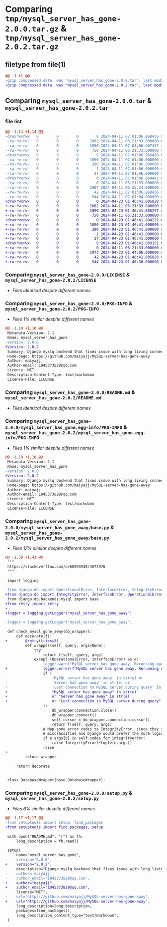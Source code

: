 # Comparing `tmp/mysql_server_has_gone-2.0.0.tar.gz` & `tmp/mysql_server_has_gone-2.0.2.tar.gz`

## filetype from file(1)

```diff
@@ -1 +1 @@
-gzip compressed data, was "mysql_server_has_gone-2.0.0.tar", last modified: Thu Apr 11 07:01:06 2024, max compression
+gzip compressed data, was "mysql_server_has_gone-2.0.2.tar", last modified: Tue Apr 23 01:46:41 2024, max compression
```

## Comparing `mysql_server_has_gone-2.0.0.tar` & `mysql_server_has_gone-2.0.2.tar`

### file list

```diff
@@ -1,14 +1,14 @@
-drwxrwxrwx   0        0        0        0 2024-04-11 07:01:06.968436 mysql_server_has_gone-2.0.0/
--rw-rw-rw-   0        0        0     1082 2024-04-11 06:21:33.000000 mysql_server_has_gone-2.0.0/LICENSE
--rw-rw-rw-   0        0        0     1090 2024-04-11 07:01:06.967437 mysql_server_has_gone-2.0.0/PKG-INFO
--rw-rw-rw-   0        0        0      750 2024-04-11 06:21:33.000000 mysql_server_has_gone-2.0.0/README.md
-drwxrwxrwx   0        0        0        0 2024-04-11 07:01:06.966438 mysql_server_has_gone-2.0.0/mysql_server_has_gone.egg-info/
--rw-rw-rw-   0        0        0     1090 2024-04-11 07:01:06.000000 mysql_server_has_gone-2.0.0/mysql_server_has_gone.egg-info/PKG-INFO
--rw-rw-rw-   0        0        0      280 2024-04-11 07:01:06.000000 mysql_server_has_gone-2.0.0/mysql_server_has_gone.egg-info/SOURCES.txt
--rw-rw-rw-   0        0        0        1 2024-04-11 07:01:06.000000 mysql_server_has_gone-2.0.0/mysql_server_has_gone.egg-info/dependency_links.txt
--rw-rw-rw-   0        0        0       27 2024-04-11 07:01:06.000000 mysql_server_has_gone-2.0.0/mysql_server_has_gone.egg-info/top_level.txt
-drwxrwxrwx   0        0        0        0 2024-04-11 07:01:06.964442 mysql_server_has_gone-2.0.0/mysql_server_has_gone_away/
--rw-rw-rw-   0        0        0        0 2024-04-11 06:21:33.000000 mysql_server_has_gone-2.0.0/mysql_server_has_gone_away/__init__.py
--rw-rw-rw-   0        0        0     1907 2024-04-11 06:35:24.000000 mysql_server_has_gone-2.0.0/mysql_server_has_gone_away/base.py
--rw-rw-rw-   0        0        0       42 2024-04-11 07:01:06.968436 mysql_server_has_gone-2.0.0/setup.cfg
--rw-rw-rw-   0        0        0      544 2024-04-11 07:01:04.000000 mysql_server_has_gone-2.0.0/setup.py
+drwxrwxrwx   0        0        0        0 2024-04-23 01:46:41.805828 mysql_server_has_gone-2.0.2/
+-rw-rw-rw-   0        0        0     1082 2024-04-11 06:21:33.000000 mysql_server_has_gone-2.0.2/LICENSE
+-rw-rw-rw-   0        0        0     1090 2024-04-23 01:46:41.805297 mysql_server_has_gone-2.0.2/PKG-INFO
+-rw-rw-rw-   0        0        0      750 2024-04-11 06:21:33.000000 mysql_server_has_gone-2.0.2/README.md
+drwxrwxrwx   0        0        0        0 2024-04-23 01:46:41.804272 mysql_server_has_gone-2.0.2/mysql_server_has_gone.egg-info/
+-rw-rw-rw-   0        0        0     1090 2024-04-23 01:46:41.000000 mysql_server_has_gone-2.0.2/mysql_server_has_gone.egg-info/PKG-INFO
+-rw-rw-rw-   0        0        0      280 2024-04-23 01:46:41.000000 mysql_server_has_gone-2.0.2/mysql_server_has_gone.egg-info/SOURCES.txt
+-rw-rw-rw-   0        0        0        1 2024-04-23 01:46:41.000000 mysql_server_has_gone-2.0.2/mysql_server_has_gone.egg-info/dependency_links.txt
+-rw-rw-rw-   0        0        0       27 2024-04-23 01:46:41.000000 mysql_server_has_gone-2.0.2/mysql_server_has_gone.egg-info/top_level.txt
+drwxrwxrwx   0        0        0        0 2024-04-23 01:46:41.803151 mysql_server_has_gone-2.0.2/mysql_server_has_gone_away/
+-rw-rw-rw-   0        0        0        0 2024-04-11 06:21:33.000000 mysql_server_has_gone-2.0.2/mysql_server_has_gone_away/__init__.py
+-rw-rw-rw-   0        0        0     1973 2024-04-23 01:44:06.000000 mysql_server_has_gone-2.0.2/mysql_server_has_gone_away/base.py
+-rw-rw-rw-   0        0        0       42 2024-04-23 01:46:41.805828 mysql_server_has_gone-2.0.2/setup.cfg
+-rw-rw-rw-   0        0        0      544 2024-04-23 01:46:38.000000 mysql_server_has_gone-2.0.2/setup.py
```

### Comparing `mysql_server_has_gone-2.0.0/LICENSE` & `mysql_server_has_gone-2.0.2/LICENSE`

 * *Files identical despite different names*

### Comparing `mysql_server_has_gone-2.0.0/PKG-INFO` & `mysql_server_has_gone-2.0.2/PKG-INFO`

 * *Files 1% similar despite different names*

```diff
@@ -1,10 +1,10 @@
 Metadata-Version: 2.1
 Name: mysql_server_has_gone
-Version: 2.0.0
+Version: 2.0.2
 Summary: Django myslq backend that fixes issue with long living connection
 Home-page: https://github.com/maiyajj/MySQL-server-has-gone-away
 Author: maiyajj
 Author-email: 1045373828@qq.com
 License: MIT
 Description-Content-Type: text/markdown
 License-File: LICENSE
```

### Comparing `mysql_server_has_gone-2.0.0/README.md` & `mysql_server_has_gone-2.0.2/README.md`

 * *Files identical despite different names*

### Comparing `mysql_server_has_gone-2.0.0/mysql_server_has_gone.egg-info/PKG-INFO` & `mysql_server_has_gone-2.0.2/mysql_server_has_gone.egg-info/PKG-INFO`

 * *Files 1% similar despite different names*

```diff
@@ -1,10 +1,10 @@
 Metadata-Version: 2.1
 Name: mysql_server_has_gone
-Version: 2.0.0
+Version: 2.0.2
 Summary: Django myslq backend that fixes issue with long living connection
 Home-page: https://github.com/maiyajj/MySQL-server-has-gone-away
 Author: maiyajj
 Author-email: 1045373828@qq.com
 License: MIT
 Description-Content-Type: text/markdown
 License-File: LICENSE
```

### Comparing `mysql_server_has_gone-2.0.0/mysql_server_has_gone_away/base.py` & `mysql_server_has_gone-2.0.2/mysql_server_has_gone_away/base.py`

 * *Files 17% similar despite different names*

```diff
@@ -1,39 +1,43 @@
 """
 https://stackoverflow.com/a/60894948/3872976
 """
 
 import logging
 
-from django.db import OperationalError, InterfaceError, IntegrityError
+from django.db import IntegrityError, InterfaceError, OperationalError
 from django.db.backends.mysql import base
+from retry import retry
+
+logger = logging.getLogger("mysql_server_has_gone_away")
 
-logger = logging.getLogger('mysql_server_has_gone_away')
 
 def check_mysql_gone_away(db_wrapper):
     def decorate(f):
+        @retry(tries=3)
         def wrapper(self, query, args=None):
             try:
                 return f(self, query, args)
             except (OperationalError, InterfaceError) as e:
-                logger.warn("MySQL server has gone away. Rerunning query: %s", query)
+                logger.error(f"MySQL server has gone away. Rerunning query: {query}; Error: {e}")
                 if (
-                    'MySQL server has gone away' in str(e) or
-                    'Server has gone away' in str(e) or
-                    'Lost connection to MySQL server during query' in str(e)
+                    "MySQL server has gone away" in str(e)
+                    or "Server has gone away" in str(e)
+                    or "Lost connection to MySQL server during query" in str(e)
                 ):
                     db_wrapper.connection.close()
                     db_wrapper.connect()
                     self.cursor = db_wrapper.connection.cursor()
                     return f(self, query, args)
                 # Map some error codes to IntegrityError, since they seem to be
                 # misclassified and Django would prefer the more logical place.
                 if e.args[0] in self.codes_for_integrityerror:
                     raise IntegrityError(*tuple(e.args))
                 raise
+
         return wrapper
 
     return decorate
 
 
 class DatabaseWrapper(base.DatabaseWrapper):
```

### Comparing `mysql_server_has_gone-2.0.0/setup.py` & `mysql_server_has_gone-2.0.2/setup.py`

 * *Files 6% similar despite different names*

```diff
@@ -1,17 +1,17 @@
-from setuptools import setup, find_packages
+from setuptools import find_packages, setup
 
 with open("README.md", "r") as fh:
     long_description = fh.read()
 
 setup(
     name="mysql_server_has_gone",
-    version="2.0.0",
+    version="2.0.2",
     description="Django myslq backend that fixes issue with long living connection",
-    author='maiyajj',
-    author_email='1045373828@qq.com',
+    author="maiyajj",
+    author_email="1045373828@qq.com",
     license="MIT",
-    url='https://github.com/maiyajj/MySQL-server-has-gone-away',
+    url="https://github.com/maiyajj/MySQL-server-has-gone-away",
     long_description=long_description,
     packages=find_packages(),
     long_description_content_type="text/markdown",
 )
```

